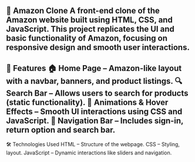 🛒 Amazon Clone
A front-end clone of the Amazon website built using HTML, CSS, and JavaScript. This project replicates the UI and basic functionality of Amazon, focusing on responsive design and smooth user interactions.
---
🚀 Features
🏠 Home Page – Amazon-like layout with a navbar, banners, and product listings.
🔍 Search Bar – Allows users to search for products (static functionality). 
🎨 Animations & Hover Effects – Smooth UI interactions using CSS and JavaScript.
🔗 Navigation Bar – Includes sign-in, return option and search bar.
---
🛠️ Technologies Used
HTML – Structure of the webpage.
CSS – Styling, layout.
JavaScript – Dynamic interactions like sliders and navigation.
